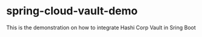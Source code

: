 # spring-cloud-vault-demo
This is the demonstration on how to integrate Hashi Corp Vault in Sring Boot
